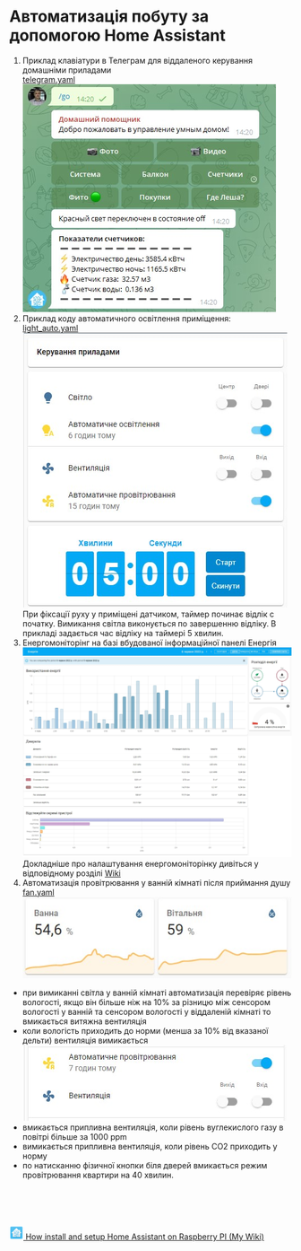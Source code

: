 # Автоматизація побуту за допомогою Home Assistant
1. Приклад клавіатури в Телеграм для віддаленого керування домашніми приладами  
[telegram.yaml](/packages/telegram.yaml)  
![telega](/img/telega.jpg)  
2. Приклад коду автоматичного освітлення приміщення:     
[light_auto.yaml](/packages/light_auto.yaml)  
![light](/img/Auto_light.jpg)  
При фіксації руху у приміщені датчиком, таймер починає відлік с початку. Вимикання світла виконується по завершенню відліку. В прикладі задається час відліку на таймері 5 хвилин.  
3. Енергомоніторінг на базі вбудованої інформаційної панелі Енергія  
![energy](/img/um_energy.jpg)  
Докладніше про налаштування енергомоніторінку дивіться у відповідному розділі [Wiki](https://github.com/vit-um/hass/wiki/6.-Configure-Home-Assistant-Energy-Dashboard)  
4. Автоматизація провітрювання у ванній кімнаті після приймання душу  
[fan.yaml](/packages/fan.yaml)  
![fan](/img/bath_fan.jpg)  
- при вимиканні світла у ванній кімнаті автоматизація перевіряє рівень вологості, якщо він більше ніж на 10% за різницю між сенсором вологості у ванній та сенсором вологості у віддаленій кімнаті то вмикається витяжна вентиляція
- коли вологість приходить до норми (менша за 10% від вказаної дельти) вентиляція вимикається
![fan](/img/auto_fan.jpg)  
- вмикається припливна вентиляція, коли рівень вуглекислого газу в повітрі більше за 1000 ppm
- вимикається припливна вентиляція, коли рівень СО2 приходить у норму
- по натисканню фізичної кнопки біля дверей вмикається режим провітрювання квартири на 40 хвилин.

<p align="left">
</br></br></br></br>
<a  href="https://github.com/vit-um/hass/wiki" target="_blank" rel="next">
<img src="https://github.com/vit-um/vit-um/blob/main/120_Home_Assistant_Logo.png"  width="25" height="25" alt="Home Assistant"> How install and setup Home Assistant on Raspberry PI (My Wiki) </a>
</p>
